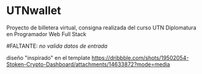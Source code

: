 # UTNwallet

Proyecto de billetera virtual, consigna realizada del curso UTN Diplomatura en Programador Web Full Stack

#FALTANTE: *no valida datos de entrada*


diseño "inspirado" en el template https://dribbble.com/shots/19502054-Stoken-Crypto-Dashboard/attachments/14633872?mode=media
